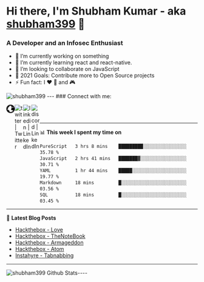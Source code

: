 # Hi there, I'm Shubham Kumar - aka [shubham399][website] 👋

### A Developer and an Infosec Enthusiast

- 🔭 I’m currently working on something
- 🌱 I’m currently learning react and react-native. 
- 👯 I’m looking to collaborate on JavaScript
- 🥅 2021 Goals: Contribute more to Open Source projects
- ⚡ Fun fact: I ❤️ 🐶 and 🎮


<img src="https://komarev.com/ghpvc/?username=shubham399" alt="shubham399" />
---
### Connect with me:

[<img align="left" alt="Website" width="22px" src="https://raw.githubusercontent.com/iconic/open-iconic/master/svg/globe.svg" />][website]
[<img align="left" alt="twitter | Twitter" width="22px" src="https://cdn.jsdelivr.net/npm/simple-icons@v3/icons/twitter.svg" />][twitter]
[<img align="left" alt="linkedin | LinkedIn" width="22px" src="https://cdn.jsdelivr.net/npm/simple-icons@v3/icons/linkedin.svg" />][linkedin]
[<img align="left" alt="discord | LinkedIn" width="22px" src="https://cdn.jsdelivr.net/npm/simple-icons@v3/icons/discord.svg" />][discord]


<br />
<br />

---
📊 **This week I spent my time on**
<!--START_SECTION:waka-->
```text
PureScript   3 hrs 8 mins    █████████░░░░░░░░░░░░░░░░   35.78 % 
JavaScript   2 hrs 41 mins   ███████▓░░░░░░░░░░░░░░░░░   30.71 % 
YAML         1 hr 44 mins    █████░░░░░░░░░░░░░░░░░░░░   19.77 % 
Markdown     18 mins         █░░░░░░░░░░░░░░░░░░░░░░░░   03.56 % 
SQL          18 mins         █░░░░░░░░░░░░░░░░░░░░░░░░   03.45 % 
```
<!--END_SECTION:waka-->

---
📕 **Latest Blog Posts**
<!-- BLOG-POST-LIST:START -->
- [Hackthebox - Love](https://f3v3r.in/htb/machines/retired/love/)
- [Hackthebox - TheNoteBook](https://f3v3r.in/htb/machines/retired/thenotebook/)
- [Hackthebox - Armageddon](https://f3v3r.in/htb/machines/retired/armageddon/)
- [Hackthebox - Atom](https://f3v3r.in/htb/machines/retired/atom/)
- [Instahyre - Tabnabbing](https://f3v3r.in/report/instahyre/)
<!-- BLOG-POST-LIST:END -->
---

<img align="left" alt="shubham399 Github Stats" src="https://github-readme-stats.vercel.app/api?username=shubham399&show_icons=true&hide_border=true&count_private=true" />
----

[website]:  https://shubhkumar.in/about/
[twitter]:  https://twitter.com/shubhkumar01/
[linkedin]: https://www.linkedin.com/in/shubham399/
[discord]:  https://discordapp.com/users/397613413301354497
